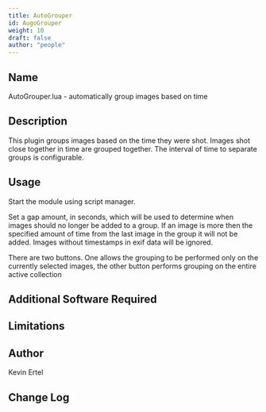 ```yaml
---
title: AutoGrouper
id: AugoGrouper
weight: 10
draft: false
author: "people"
---
```


## Name

AutoGrouper.lua - automatically group images based on time

## Description

This plugin groups images based on the time they were shot.  Images shot close
together in time are grouped together.  The interval of time to separate groups
is configurable.

## Usage

Start the module using script manager.

Set a gap amount, in seconds, which will be used to determine when images should no 
longer be added to a group. If an image is more then the specified amount of time
from the last image in the group it will not be added. Images without timestamps 
in exif data will be ignored.

There are two buttons. One allows the grouping to be performed only on the currently
selected images, the other button performs grouping on the entire active collection

## Additional Software Required


## Limitations


## Author

Kevin Ertel

## Change Log
